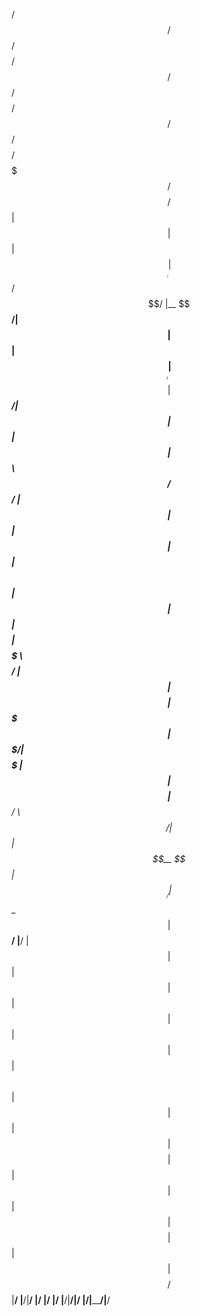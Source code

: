  /$$   /$$ /$$$$$$$$ /$$     /$$       /$$$$$$$$ /$$   /$$ /$$$$$$$$ /$$$$$$$  /$$$$$$$$ /$$
| $$  | $$| $$_____/|  $$   /$$/      |__  $$__/| $$  | $$| $$_____/| $$__  $$| $$_____/| $$
| $$  | $$| $$       \  $$ /$$/          | $$   | $$  | $$| $$      | $$  \ $$| $$      | $$
| $$$$$$$$| $$$$$     \  $$$$/           | $$   | $$$$$$$$| $$$$$   | $$$$$$$/| $$$$$   | $$
| $$__  $$| $$__/      \  $$/            | $$   | $$__  $$| $$__/   | $$__  $$| $$__/   |__/
| $$  | $$| $$          | $$             | $$   | $$  | $$| $$      | $$  \ $$| $$          
| $$  | $$| $$$$$$$$    | $$             | $$   | $$  | $$| $$$$$$$$| $$  | $$| $$$$$$$$ /$$
|__/  |__/|________/    |__/             |__/   |__/  |__/|________/|__/  |__/|________/|__/
                                                                                            
                                                                                            
                                                                                            

<!--
**juliuskoskela/juliuskoskela** is a ✨ _special_ ✨ repository because its `README.md` (this file) appears on your GitHub profile.

Here are some ideas to get you started:

- 🔭 I’m currently working on ...
- 🌱 I’m currently learning ...
- 👯 I’m looking to collaborate on ...
- 🤔 I’m looking for help with ...
- 💬 Ask me about ...
- 📫 How to reach me: ...
- 😄 Pronouns: ...
- ⚡ Fun fact: ...
-->
